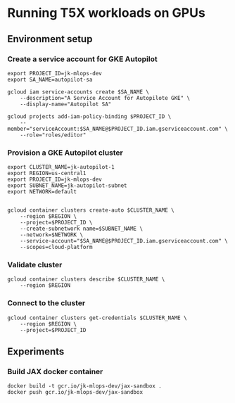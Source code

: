 # Running T5X workloads on GPUs

## Environment setup

### Create a service account for GKE Autopilot

```
export PROJECT_ID=jk-mlops-dev
export SA_NAME=autopilot-sa

gcloud iam service-accounts create $SA_NAME \
    --description="A Service Account for Autopilote GKE" \
    --display-name="Autopilot SA"
```

```
gcloud projects add-iam-policy-binding $PROJECT_ID \
    --member="serviceAccount:$SA_NAME@$PROJECT_ID.iam.gserviceaccount.com" \
    --role="roles/editor"
```


### Provision a GKE Autopilot cluster

```
export CLUSTER_NAME=jk-autopilot-1
export REGION=us-central1
export PROJECT_ID=jk-mlops-dev
export SUBNET_NAME=jk-autopilot-subnet
export NETWORK=default


gcloud container clusters create-auto $CLUSTER_NAME \
    --region $REGION \
    --project=$PROJECT_ID \
    --create-subnetwork name=$SUBNET_NAME \
    --network=$NETWORK \
    --service-account="$SA_NAME@$PROJECT_ID.iam.gserviceaccount.com" \
    --scopes=cloud-platform

```

### Validate cluster

```
gcloud container clusters describe $CLUSTER_NAME \
    --region $REGION
```


### Connect to the cluster

```
gcloud container clusters get-credentials $CLUSTER_NAME \
    --region $REGION \
    --project=$PROJECT_ID
```

## Experiments

### Build JAX docker container

```
docker build -t gcr.io/jk-mlops-dev/jax-sandbox .
docker push gcr.io/jk-mlops-dev/jax-sandbox 
```